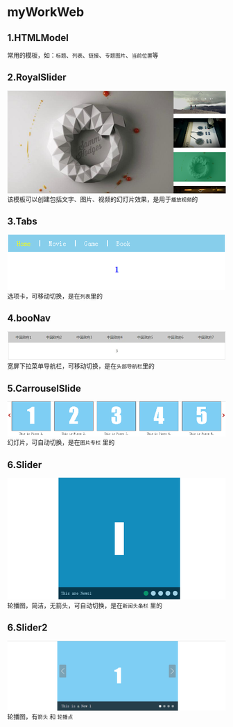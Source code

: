 # myWorkWeb

## 1.HTMLModel
常用的模板，如：`标题`、`列表`、`链接`、`专题图片`、`当前位置`等   

## 2.RoyalSlider
![RoyalSlider](https://github.com/Lucciv/myWorkWeb/blob/master/Pic/RoyalSlider.png "RoyalSlider")   
该模板可以创建包括文字、图片、视频的幻灯片效果，是用于`播放视频`的   

## 3.Tabs
![Tabs](https://github.com/Lucciv/myWorkWeb/blob/master/Pic/Tabs.png "Tabs")    
选项卡，可移动切换，是在`列表`里的   

## 4.booNav
![booNav](https://github.com/Lucciv/myWorkWeb/blob/master/Pic/booNav.jpg "booNav")    
宽屏下拉菜单导航栏，可移动切换，是在`头部导航栏`里的   

## 5.CarrouselSlide
![CarrouselSlide](https://github.com/Lucciv/myWorkWeb/blob/master/Pic/CarrouselSlide.png "CarrouselSlide")    
幻灯片，可自动切换，是在`图片专栏` 里的   

## 6.Slider
![Slider](https://github.com/Lucciv/myWorkWeb/blob/master/Pic/Slider.png "Slider")    
轮播图，简洁，无箭头，可自动切换，是在`新闻头条栏` 里的   

## 6.Slider2
![Slider2](https://github.com/Lucciv/myWorkWeb/blob/master/Pic/Slider2.png "Slider2")    
轮播图，有`箭头` 和 `轮播点`
